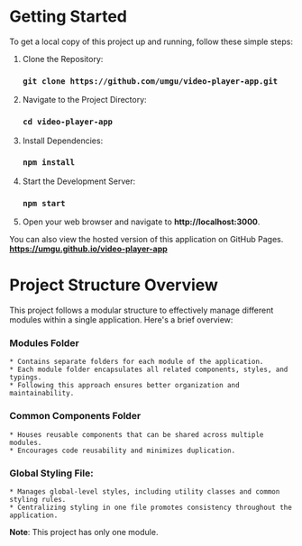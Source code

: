 # Getting Started

To get a local copy of this project up and running, follow these simple steps:
1) Clone the Repository:
    ### `git clone https://github.com/umgu/video-player-app.git`
2) Navigate to the Project Directory:
   ### `cd video-player-app`
3) Install Dependencies:
   ### `npm install`
4) Start the Development Server:
   ### `npm start`
5) Open your web browser and navigate to **http://localhost:3000**.

You can also view the hosted version of this application on GitHub Pages.<br>
**https://umgu.github.io/video-player-app**

# Project Structure Overview
This project follows a modular structure to effectively manage different modules within a single application. Here's a brief overview:

### Modules Folder
    * Contains separate folders for each module of the application.
    * Each module folder encapsulates all related components, styles, and typings.
    * Following this approach ensures better organization and maintainability.

### Common Components Folder
    * Houses reusable components that can be shared across multiple modules.
    * Encourages code reusability and minimizes duplication.

### Global Styling File:
    * Manages global-level styles, including utility classes and common styling rules.
    * Centralizing styling in one file promotes consistency throughout the application.

**Note**: This project has only one module.
